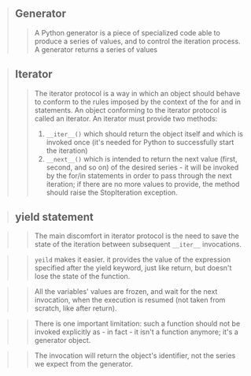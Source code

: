 >## Generator
>>A Python generator is a piece of specialized code able to produce a series of values, and to control the iteration process. <br>
>>A generator returns a series of values

>## Iterator
>>The iterator protocol is a way in which an object should behave to conform to the rules imposed by the context of the for and in statements. An object conforming to the iterator protocol is called an iterator.
>>An iterator must provide two methods:
>> 1. ```__iter__()``` which should return the object itself and which is invoked once (it's needed for Python to successfully start the iteration) <br>
>> 2. ```__next__()``` which is intended to return the next value (first, second, and so on) of the desired series - it will be invoked by the for/in statements in order to pass through the next iteration; if there are no more values to provide, the method should raise the StopIteration exception.

> ## yield statement

>>The main discomfort in iterator protocol is the need to save the state of the iteration between subsequent ```__iter__``` invocations.

>> ```yeild``` makes it easier. it provides the value of the expression specified after the yield keyword, just like return, but doesn't lose the state of the function.

>>All the variables' values are frozen, and wait for the next invocation, when the execution is resumed (not taken from scratch, like after return).

>>There is one important limitation: such a function should not be invoked explicitly as - in fact - it isn't a function anymore; it's a generator object.

>>The invocation will return the object's identifier, not the series we expect from the generator.